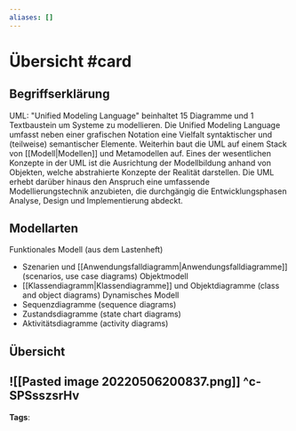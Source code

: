 ```yaml
---
aliases: []
---
```


# Übersicht #card
## Begriffserklärung
UML: "Unified Modeling Language" beinhaltet 15 Diagramme und 1 Textbaustein um Systeme zu modellieren.
Die Unified Modeling Language umfasst neben einer grafischen Notation eine Vielfalt syntaktischer und (teilweise) semantischer Elemente. Weiterhin baut die UML auf einem Stack von [[Modell|Modellen]] und Metamodellen auf. Eines der wesentlichen Konzepte in der UML ist die Ausrichtung der Modellbildung anhand von Objekten, welche abstrahierte Konzepte der Realität darstellen. Die UML erhebt darüber hinaus den Anspruch eine umfassende Modellierungstechnik anzubieten, die durchgängig die Entwicklungsphasen Analyse, Design und Implementierung abdeckt.
## Modellarten
Funktionales Modell (aus dem Lastenheft)
- Szenarien und [[Anwendungsfalldiagramm|Anwendungsfalldiagramme]] (scenarios, use case diagrams)
Objektmodell
- [[Klassendiagramm|Klassendiagramme]] und Objektdiagramme (class and object diagrams)
Dynamisches Modell
- Sequenzdiagramme (sequence diagrams)
- Zustandsdiagramme (state chart diagrams)
- Aktivitätsdiagramme (activity diagrams)
## Übersicht
![[Pasted image 20220506200837.png]]
^c-SPSsszsrHv
---
**Tags**: 